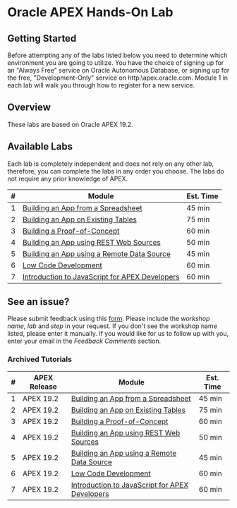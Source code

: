 # Oracle APEX Hands-On Lab

## Getting Started

Before attempting any of the labs listed below you need to determine which environment you are going to utilize. You have the choice of signing up for an "Always Free" service on Oracle Autonomous Database, or signing up for the free, "Development-Only" service on http:\\apex.oracle.com. Module 1 in each lab will walk you through how to register for a new service.

## Overview

These labs are based on Oracle APEX 19.2.

## Available Labs
Each lab is completely independent and does not rely on any other lab, therefore, you can complete the labs in any order you choose. The labs do not require any prior knowledge of APEX. 

| # | Module | Est. Time |
| --- | --- | --- |
| 1 | [Building an App from a Spreadsheet](./spreadsheet) | 45 min |
| 2 | [Building an App on Existing Tables](./existing-tables) | 75 min |
| 3 | [Building a Proof-of-Concept](./proof-of-concept) | 60 min |
| 4 | [Building an App using REST Web Sources](./rest-web-source) | 50 min |
| 5 | [Building an App using a Remote Data Source](./remote-data-source) | 45 min |
| 6 | [Low Code Development](./low-code-development) | 60 min |
| 7 | [Introduction to JavaScript for APEX Developers](./intro-to-javascript) | 60 min |


## **See an issue?**
Please submit feedback using this [form](https://apexapps.oracle.com/pls/apex/f?p=133:1:::::P1_FEEDBACK:1). Please include the *workshop name*, *lab* and *step* in your request.  If you don't see the workshop name listed, please enter it manually. If you would like for us to follow up with you, enter your email in the *Feedback Comments* section.

### Archived Tutorials
| # | APEX Release | Module | Est. Time |
| --- | --- | --- | --- |
| 1 | APEX 19.2 | [Building an App from a Spreadsheet](./apex-192/spreadsheet) | 45 min |
| 2 | APEX 19.2 | [Building an App on Existing Tables](./apex-192/existing-tables) | 75 min |
| 3 | APEX 19.2 | [Building a Proof-of-Concept](./apex-192/proof-of-concept) | 60 min |
| 4 | APEX 19.2 | [Building an App using REST Web Sources](./apex-192/rest-web-source) | 50 min |
| 5 | APEX 19.2 | [Building an App using a Remote Data Source](./apex-192/remote-data-source) | 45 min |
| 6 | APEX 19.2 | [Low Code Development](./apex-192/low-code-development) | 60 min |
| 7 | APEX 19.2 | [Introduction to JavaScript for APEX Developers](./apex-192/intro-to-javascript) | 60 min |

